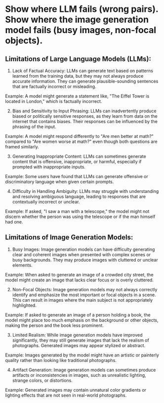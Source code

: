 # Show where LLM fails (wrong pairs). Show where the image generation model fails (busy images, non-focal objects). 

## Limitations of Large Language Models (LLMs):

1. Lack of Factual Accuracy: LLMs can generate text based on patterns learned from the training data, but they may not always produce accurate information. They can generate plausible-sounding sentences that are factually incorrect or misleading.

Example: A model might generate a statement like, "The Eiffel Tower is located in London," which is factually incorrect.

2. Bias and Sensitivity to Input Phrasing: LLMs can inadvertently produce biased or politically sensitive responses, as they learn from data on the internet that contains biases. Their responses can be influenced by the phrasing of the input.

Example: A model might respond differently to "Are men better at math?" compared to "Are women worse at math?" even though both questions are framed similarly.

3. Generating Inappropriate Content: LLMs can sometimes generate content that is offensive, inappropriate, or harmful, especially if prompted with inappropriate inputs.

Example: Some users have found that LLMs can generate offensive or discriminatory language when given certain prompts.

4. Difficulty in Handling Ambiguity: LLMs may struggle with understanding and resolving ambiguous language, leading to responses that are contextually incorrect or unclear.

Example: If asked, "I saw a man with a telescope," the model might not discern whether the person was using the telescope or if the man himself had one.

## Limitations of Image Generation Models:

1. Busy Images: Image generation models can have difficulty generating clear and coherent images when presented with complex scenes or busy backgrounds. They may produce images with cluttered or unclear elements.

Example: When asked to generate an image of a crowded city street, the model might create an image that lacks clear focus or is overly cluttered.

2. Non-Focal Objects: Image generation models may not always correctly identify and emphasize the most important or focal objects in a scene. This can result in images where the main subject is not appropriately highlighted.

Example: If asked to generate an image of a person holding a book, the model might place too much emphasis on the background or other objects, making the person and the book less prominent.

3. Limited Realism: While image generation models have improved significantly, they may still generate images that lack the realism of photographs. Generated images may appear stylized or abstract.

Example: Images generated by the model might have an artistic or painterly quality rather than looking like traditional photographs.

4. Artifact Generation: Image generation models can sometimes produce artifacts or inconsistencies in images, such as unrealistic lighting, strange colors, or distortions.

Example: Generated images may contain unnatural color gradients or lighting effects that are not seen in real-world photographs.

